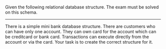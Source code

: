 Given the following relational database structure. The exam must be solved on this schema.

----------

There is a simple mini bank database structure.
There are customers who can have only one account.
They can own card for the account which can be creditcard or bank card.
Transactions can execute directly from the account or via the card.
Your task is to create the correct structure for it.
